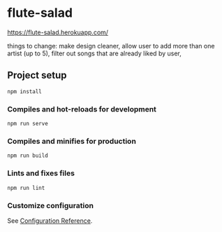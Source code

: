 # flute-salad
https://flute-salad.herokuapp.com/

things to change:
make design cleaner,
allow user to add more than one artist (up to 5),
filter out songs that are already liked by user,

## Project setup
```
npm install
```

### Compiles and hot-reloads for development
```
npm run serve
```

### Compiles and minifies for production
```
npm run build
```

### Lints and fixes files
```
npm run lint
```

### Customize configuration
See [Configuration Reference](https://cli.vuejs.org/config/).
